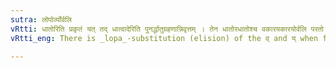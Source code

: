 ```yaml
---
sutra: लोपोर्व्योर्वलि
vRtti: धातोरिति प्रकृतं यत् तद् धात्वादेरिति पुनर्द्धातुग्रहणान्निवृत्तम् । तेन धातोरधातोश्च वकारयकारयोर्वलि परतो लोपो भवति ॥
vRtti_eng: There is _lopa_-substitution (elision) of the व् and य् when followed by any consonant except य् ॥

---
```

